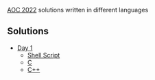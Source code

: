 [AOC 2022](https://adventofcode.com/) solutions written in different languages


## Solutions
  - [Day 1](day-1)
    - [Shell Script](day-1/shell-script)
    - [C](day-1/C)
    - [C++](day-1/C++)
